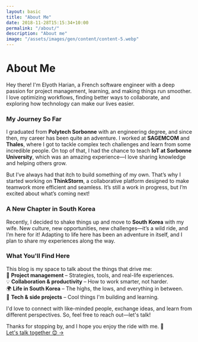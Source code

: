 ```yaml
---
layout: basic
title: "About Me"
date: 2018-11-28T15:15:34+10:00
permalink: "/about/"
description: "About me"
image: "/assets/images/gen/content/content-5.webp"
---
```


# About Me  

Hey there! I'm Elyoth Harian, a French software engineer with a deep passion for project management, learning, and making things run smoother. I love optimizing workflows, finding better ways to collaborate, and exploring how technology can make our lives easier.  

### My Journey So Far  

I graduated from **Polytech Sorbonne** with an engineering degree, and since then, my career has been quite an adventure. I worked at **SAGEMCOM** and **Thales**, where I got to tackle complex tech challenges and learn from some incredible people. On top of that, I had the chance to teach **IoT at Sorbonne University**, which was an amazing experience—I love sharing knowledge and helping others grow.  

But I’ve always had that itch to build something of my own. That’s why I started working on **ThinkStorm**, a collaborative platform designed to make teamwork more efficient and seamless. It’s still a work in progress, but I’m excited about what’s coming next!  

### A New Chapter in South Korea  

Recently, I decided to shake things up and move to **South Korea** with my wife. New culture, new opportunities, new challenges—it’s a wild ride, and I’m here for it! Adapting to life here has been an adventure in itself, and I plan to share my experiences along the way.  

### What You'll Find Here 

This blog is my space to talk about the things that drive me:  
🚀 **Project management** – Strategies, tools, and real-life experiences.  
💡 **Collaboration & productivity** – How to work smarter, not harder.  
🌍 **Life in South Korea** – The highs, the lows, and everything in between.  
🔧 **Tech & side projects** – Cool things I'm building and learning.  

I'd love to connect with like-minded people, exchange ideas, and learn from different perspectives. So, feel free to reach out—let's talk!  

Thanks for stopping by, and I hope you enjoy the ride with me. 🚀  
[Let's talk together 😊 →](/contact)